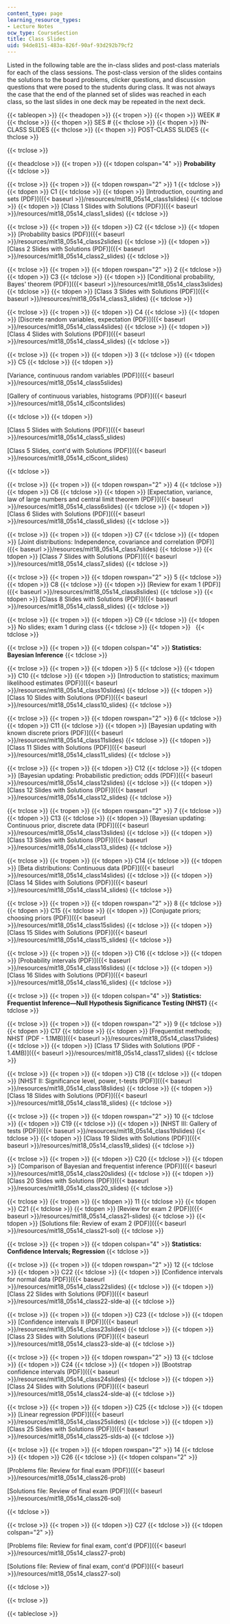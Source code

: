 ```yaml
---
content_type: page
learning_resource_types:
- Lecture Notes
ocw_type: CourseSection
title: Class Slides
uid: 94de8151-483a-826f-90af-93d292b79cf2
---
```


Listed in the following table are the in-class slides and post-class materials for each of the class sessions. The post-class version of the slides contains the solutions to the board problems, clicker questions, and discussion questions that were posed to the students during class. It was not always the case that the end of the planned set of slides was reached in each class, so the last slides in one deck may be repeated in the next deck.

{{< tableopen >}}
{{< theadopen >}}
{{< tropen >}}
{{< thopen >}}
WEEK #
{{< thclose >}}
{{< thopen >}}
SES #
{{< thclose >}}
{{< thopen >}}
IN-CLASS SLIDES
{{< thclose >}}
{{< thopen >}}
POST-CLASS SLIDES
{{< thclose >}}

{{< trclose >}}

{{< theadclose >}}
{{< tropen >}}
{{< tdopen colspan="4" >}}
**Probability**
{{< tdclose >}}

{{< trclose >}}
{{< tropen >}}
{{< tdopen rowspan="2" >}}
1
{{< tdclose >}}
{{< tdopen >}}
C1
{{< tdclose >}}
{{< tdopen >}}
[Introduction, counting and sets (PDF)]({{< baseurl >}}/resources/mit18_05s14_class1slides)
{{< tdclose >}}
{{< tdopen >}}
[Class 1 Slides with Solutions (PDF)]({{< baseurl >}}/resources/mit18_05s14_class1_slides)
{{< tdclose >}}

{{< trclose >}}
{{< tropen >}}
{{< tdopen >}}
C2
{{< tdclose >}}
{{< tdopen >}}
[Probability basics (PDF)]({{< baseurl >}}/resources/mit18_05s14_class2slides)
{{< tdclose >}}
{{< tdopen >}}
[Class 2 Slides with Solutions (PDF)]({{< baseurl >}}/resources/mit18_05s14_class2_slides)
{{< tdclose >}}

{{< trclose >}}
{{< tropen >}}
{{< tdopen rowspan="2" >}}
2
{{< tdclose >}}
{{< tdopen >}}
C3
{{< tdclose >}}
{{< tdopen >}}
[Conditional probability, Bayes' theorem (PDF)]({{< baseurl >}}/resources/mit18_05s14_class3slides)
{{< tdclose >}}
{{< tdopen >}}
[Class 3 Slides with Solutions (PDF)]({{< baseurl >}}/resources/mit18_05s14_class3_slides)
{{< tdclose >}}

{{< trclose >}}
{{< tropen >}}
{{< tdopen >}}
C4
{{< tdclose >}}
{{< tdopen >}}
[Discrete random variables, expectation (PDF)]({{< baseurl >}}/resources/mit18_05s14_class4slides)
{{< tdclose >}}
{{< tdopen >}}
[Class 4 Slides with Solutions (PDF)]({{< baseurl >}}/resources/mit18_05s14_class4_slides)
{{< tdclose >}}

{{< trclose >}}
{{< tropen >}}
{{< tdopen >}}
3
{{< tdclose >}}
{{< tdopen >}}
C5
{{< tdclose >}}
{{< tdopen >}}


[Variance, continuous random variables (PDF)]({{< baseurl >}}/resources/mit18_05s14_class5slides)

[Gallery of continuous variables, histograms (PDF)]({{< baseurl >}}/resources/mit18_05s14_cl5contslides)


{{< tdclose >}}
{{< tdopen >}}


[Class 5 Slides with Solutions (PDF)]({{< baseurl >}}/resources/mit18_05s14_class5_slides)

[Class 5 Slides, cont'd with Solutions (PDF)]({{< baseurl >}}/resources/mit18_05s14_cl5cont_slides)


{{< tdclose >}}

{{< trclose >}}
{{< tropen >}}
{{< tdopen rowspan="2" >}}
4
{{< tdclose >}}
{{< tdopen >}}
C6
{{< tdclose >}}
{{< tdopen >}}
[Expectation, variance, law of large numbers and central limit theorem (PDF)]({{< baseurl >}}/resources/mit18_05s14_class6slides)
{{< tdclose >}}
{{< tdopen >}}
[Class 6 Slides with Solutions (PDF)]({{< baseurl >}}/resources/mit18_05s14_class6_slides)
{{< tdclose >}}

{{< trclose >}}
{{< tropen >}}
{{< tdopen >}}
C7
{{< tdclose >}}
{{< tdopen >}}
[Joint distributions: Independence, covariance and correlation (PDF)]({{< baseurl >}}/resources/mit18_05s14_class7slides)
{{< tdclose >}}
{{< tdopen >}}
[Class 7 Slides with Solutions (PDF)]({{< baseurl >}}/resources/mit18_05s14_class7_slides)
{{< tdclose >}}

{{< trclose >}}
{{< tropen >}}
{{< tdopen rowspan="2" >}}
5
{{< tdclose >}}
{{< tdopen >}}
C8
{{< tdclose >}}
{{< tdopen >}}
[Review for exam 1 (PDF)]({{< baseurl >}}/resources/mit18_05s14_class8slides)
{{< tdclose >}}
{{< tdopen >}}
[Class 8 Slides with Solutions (PDF)]({{< baseurl >}}/resources/mit18_05s14_class8_slides)
{{< tdclose >}}

{{< trclose >}}
{{< tropen >}}
{{< tdopen >}}
C9
{{< tdclose >}}
{{< tdopen >}}
No slides; exam 1 during class
{{< tdclose >}}
{{< tdopen >}}
 
{{< tdclose >}}

{{< trclose >}}
{{< tropen >}}
{{< tdopen colspan="4" >}}
**Statistics: Bayesian Inference**
{{< tdclose >}}

{{< trclose >}}
{{< tropen >}}
{{< tdopen >}}
5
{{< tdclose >}}
{{< tdopen >}}
C10
{{< tdclose >}}
{{< tdopen >}}
[Introduction to statistics; maximum likelihood estimates (PDF)]({{< baseurl >}}/resources/mit18_05s14_class10slides)
{{< tdclose >}}
{{< tdopen >}}
[Class 10 Slides with Solutions (PDF)]({{< baseurl >}}/resources/mit18_05s14_class10_slides)
{{< tdclose >}}

{{< trclose >}}
{{< tropen >}}
{{< tdopen rowspan="2" >}}
6
{{< tdclose >}}
{{< tdopen >}}
C11
{{< tdclose >}}
{{< tdopen >}}
[Bayesian updating with known discrete priors (PDF)]({{< baseurl >}}/resources/mit18_05s14_class11slides)
{{< tdclose >}}
{{< tdopen >}}
[Class 11 Slides with Solutions (PDF)]({{< baseurl >}}/resources/mit18_05s14_class11_slides)
{{< tdclose >}}

{{< trclose >}}
{{< tropen >}}
{{< tdopen >}}
C12
{{< tdclose >}}
{{< tdopen >}}
[Bayesian updating: Probabilistic prediction; odds (PDF)]({{< baseurl >}}/resources/mit18_05s14_class12slides)
{{< tdclose >}}
{{< tdopen >}}
[Class 12 Slides with Solutions (PDF)]({{< baseurl >}}/resources/mit18_05s14_class12_slides)
{{< tdclose >}}

{{< trclose >}}
{{< tropen >}}
{{< tdopen rowspan="2" >}}
7
{{< tdclose >}}
{{< tdopen >}}
C13
{{< tdclose >}}
{{< tdopen >}}
[Bayesian updating: Continuous prior, discrete data (PDF)]({{< baseurl >}}/resources/mit18_05s14_class13slides)
{{< tdclose >}}
{{< tdopen >}}
[Class 13 Slides with Solutions (PDF)]({{< baseurl >}}/resources/mit18_05s14_class13_slides)
{{< tdclose >}}

{{< trclose >}}
{{< tropen >}}
{{< tdopen >}}
C14
{{< tdclose >}}
{{< tdopen >}}
[Beta distributions: Continuous data (PDF)]({{< baseurl >}}/resources/mit18_05s14_class14slides)
{{< tdclose >}}
{{< tdopen >}}
[Class 14 Slides with Solutions (PDF)]({{< baseurl >}}/resources/mit18_05s14_class14_slides)
{{< tdclose >}}

{{< trclose >}}
{{< tropen >}}
{{< tdopen rowspan="2" >}}
8
{{< tdclose >}}
{{< tdopen >}}
C15
{{< tdclose >}}
{{< tdopen >}}
[Conjugate priors; choosing priors (PDF)]({{< baseurl >}}/resources/mit18_05s14_class15slides)
{{< tdclose >}}
{{< tdopen >}}
[Class 15 Slides with Solutions (PDF)]({{< baseurl >}}/resources/mit18_05s14_class15_slides)
{{< tdclose >}}

{{< trclose >}}
{{< tropen >}}
{{< tdopen >}}
C16
{{< tdclose >}}
{{< tdopen >}}
[Probability intervals (PDF)]({{< baseurl >}}/resources/mit18_05s14_class16slides)
{{< tdclose >}}
{{< tdopen >}}
[Class 16 Slides with Solutions (PDF)]({{< baseurl >}}/resources/mit18_05s14_class16_slides)
{{< tdclose >}}

{{< trclose >}}
{{< tropen >}}
{{< tdopen colspan="4" >}}
**Statistics: Frequentist Inference—Null Hypothesis Significance Testing (NHST)**
{{< tdclose >}}

{{< trclose >}}
{{< tropen >}}
{{< tdopen rowspan="2" >}}
9
{{< tdclose >}}
{{< tdopen >}}
C17
{{< tdclose >}}
{{< tdopen >}}
[Frequentist methods; NHST (PDF - 1.1MB)]({{< baseurl >}}/resources/mit18_05s14_class17slides)
{{< tdclose >}}
{{< tdopen >}}
[Class 17 Slides with Solutions (PDF - 1.4MB)]({{< baseurl >}}/resources/mit18_05s14_class17_slides)
{{< tdclose >}}

{{< trclose >}}
{{< tropen >}}
{{< tdopen >}}
C18
{{< tdclose >}}
{{< tdopen >}}
[NHST II: Significance level, power, t-tests (PDF)]({{< baseurl >}}/resources/mit18_05s14_class18slides)
{{< tdclose >}}
{{< tdopen >}}
[Class 18 Slides with Solutions (PDF)]({{< baseurl >}}/resources/mit18_05s14_class18_slides)
{{< tdclose >}}

{{< trclose >}}
{{< tropen >}}
{{< tdopen rowspan="2" >}}
10
{{< tdclose >}}
{{< tdopen >}}
C19
{{< tdclose >}}
{{< tdopen >}}
[NHST III: Gallery of tests (PDF)]({{< baseurl >}}/resources/mit18_05s14_class19slides)
{{< tdclose >}}
{{< tdopen >}}
[Class 19 Slides with Solutions (PDF)]({{< baseurl >}}/resources/mit18_05s14_class19_slides)
{{< tdclose >}}

{{< trclose >}}
{{< tropen >}}
{{< tdopen >}}
C20
{{< tdclose >}}
{{< tdopen >}}
[Comparison of Bayesian and frequentist inference (PDF)]({{< baseurl >}}/resources/mit18_05s14_class20slides)
{{< tdclose >}}
{{< tdopen >}}
[Class 20 Slides with Solutions (PDF)]({{< baseurl >}}/resources/mit18_05s14_class20_slides)
{{< tdclose >}}

{{< trclose >}}
{{< tropen >}}
{{< tdopen >}}
11
{{< tdclose >}}
{{< tdopen >}}
C21
{{< tdclose >}}
{{< tdopen >}}
[Review for exam 2 (PDF)]({{< baseurl >}}/resources/mit18_05s14_class21-slides)
{{< tdclose >}}
{{< tdopen >}}
[Solutions file: Review of exam 2 (PDF)]({{< baseurl >}}/resources/mit18_05s14_class21-sol)
{{< tdclose >}}

{{< trclose >}}
{{< tropen >}}
{{< tdopen colspan="4" >}}
**Statistics: Confidence Intervals; Regression**
{{< tdclose >}}

{{< trclose >}}
{{< tropen >}}
{{< tdopen rowspan="2" >}}
12
{{< tdclose >}}
{{< tdopen >}}
C22
{{< tdclose >}}
{{< tdopen >}}
[Confidence intervals for normal data (PDF)]({{< baseurl >}}/resources/mit18_05s14_class22slides)
{{< tdclose >}}
{{< tdopen >}}
[Class 22 Slides with Solutions (PDF)]({{< baseurl >}}/resources/mit18_05s14_class22-slde-a)
{{< tdclose >}}

{{< trclose >}}
{{< tropen >}}
{{< tdopen >}}
C23
{{< tdclose >}}
{{< tdopen >}}
[Confidence intervals II (PDF)]({{< baseurl >}}/resources/mit18_05s14_class23slides)
{{< tdclose >}}
{{< tdopen >}}
[Class 23 Slides with Solutions (PDF)]({{< baseurl >}}/resources/mit18_05s14_class23-slde-a)
{{< tdclose >}}

{{< trclose >}}
{{< tropen >}}
{{< tdopen rowspan="2" >}}
13
{{< tdclose >}}
{{< tdopen >}}
C24
{{< tdclose >}}
{{< tdopen >}}
[Bootstrap confidence intervals (PDF)]({{< baseurl >}}/resources/mit18_05s14_class24slides)
{{< tdclose >}}
{{< tdopen >}}
[Class 24 Slides with Solutions (PDF)]({{< baseurl >}}/resources/mit18_05s14_class24-slde-a)
{{< tdclose >}}

{{< trclose >}}
{{< tropen >}}
{{< tdopen >}}
C25
{{< tdclose >}}
{{< tdopen >}}
[Linear regression (PDF)]({{< baseurl >}}/resources/mit18_05s14_class25slides)
{{< tdclose >}}
{{< tdopen >}}
[Class 25 Slides with Solutions (PDF)]({{< baseurl >}}/resources/mit18_05s14_class25-slds-a)
{{< tdclose >}}

{{< trclose >}}
{{< tropen >}}
{{< tdopen rowspan="2" >}}
14
{{< tdclose >}}
{{< tdopen >}}
C26
{{< tdclose >}}
{{< tdopen colspan="2" >}}
 

[Problems file: Review for final exam (PDF)]({{< baseurl >}}/resources/mit18_05s14_class26-prob)

[Solutions file: Review of final exam (PDF)]({{< baseurl >}}/resources/mit18_05s14_class26-sol)


{{< tdclose >}}

{{< trclose >}}
{{< tropen >}}
{{< tdopen >}}
C27
{{< tdclose >}}
{{< tdopen colspan="2" >}}
   

[Problems file: Review for final exam, cont'd (PDF)]({{< baseurl >}}/resources/mit18_05s14_class27-prob)

[Solutions file: Review of final exam, cont'd (PDF)]({{< baseurl >}}/resources/mit18_05s14_class27-sol)


{{< tdclose >}}

{{< trclose >}}

{{< tableclose >}}